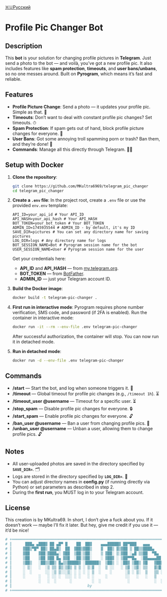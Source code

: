 [🇷🇺Русский](https://github.com/MKultra6969/telegram_pic_changer/blob/main/README.ru.md)

# **Profile Pic Changer Bot**

## **Description**

This **bot** is your solution for changing profile pictures in **Telegram**. Just send a photo to the bot — and voilà, you’ve got a new profile pic. It also includes features like **spam protection**, **timeouts**, and **user bans/unbans**, so no one messes around. Built on **Pyrogram**, which means it’s fast and reliable.

## **Features**

- **Profile Picture Change**: Send a photo — it updates your profile pic. Simple as that. 📸
- **Timeouts**: Don’t want to deal with constant profile pic changes? Set timeouts. ⏱
- **Spam Protection**: If spam gets out of hand, block profile picture changes for everyone. 🛑
- **User Bans**: Got some annoying troll spamming porn or trash? Ban them, and they’re done! 🚫
- **Commands**: Manage all this directly through Telegram. 🧑‍💻

## **Setup with Docker**

1. **Clone the repository**:
    ```bash
    git clone https://github.com/MKultra6969/telegram_pic_changer
    cd telegram_pic_changer
    ```

2. **Create a `.env` file**:
    In the project root, create a `.env` file or use the provided `env.env` template:
    ```env
    API_ID=your_api_id # Your API_ID
    API_HASH=your_api_hash # Your API_HASH
    BOT_TOKEN=your_bot_token # Your BOT_TOKEN
    ADMIN_ID=1745935544 # ADMIN_ID - by default, it's my ID
    SAVE_DIR=pictures # You can set any directory name for saving pictures
    LOG_DIR=logs # Any directory name for logs
    BOT_SESSION_NAME=Bot # Pyrogram session name for the bot
    USER_SESSION_NAME=User # Pyrogram session name for the user
    ```
    Get your credentials here:
    - **API_ID** and **API_HASH** — from [my.telegram.org](https://my.telegram.org/auth).
    - **BOT_TOKEN** — from [BotFather](https://core.telegram.org/bots#botfather).
    - **ADMIN_ID** — just your Telegram account ID.

3. **Build the Docker image**:
    ```bash
    docker build -t telegram-pic-changer .
    ```

4. **First run in interactive mode**:
    Pyrogram requires phone number verification, SMS code, and password (if 2FA is enabled). Run the container in interactive mode:
    ```bash
    docker run -it --rm --env-file .env telegram-pic-changer
    ```
    After successful authorization, the container will stop. You can now run it in detached mode.

5. **Run in detached mode**:
    ```bash
    docker run -d --env-file .env telegram-pic-changer
    ```

## **Commands**

- **/start** — Start the bot, and log when someone triggers it. 💬
- **/timeout <time>** — Global timeout for profile pic changes (e.g., `/timeout 1h`). ⏳
- **/timeout_user @username <time>** — Timeout for a specific user. ⏳
- **/stop_spam** — Disable profile pic changes for everyone. 🔒
- **/start_spam** — Enable profile pic changes for everyone. 🔓
- **/ban_user @username** — Ban a user from changing profile pics. 🚫
- **/unban_user @username** — Unban a user, allowing them to change profile pics. 🔓

## **Notes**

- All user-uploaded photos are saved in the directory specified by **`SAVE_DIR=`**. 🗂
- Logs are stored in the directory specified by **`LOG_DIR=`**. 📑
- You can adjust directory names in **config.py** (if running directly via Python) or set parameters as described in step 2.
- During the **first run**, you MUST log in to your Telegram account.

## **License**

This creation is by MKultra69. In short, I don’t give a fuck about you. If it doesn’t work — maybe I’ll fix it later. But hey, give me credit if you use it — it’d be nice!


```bash
# +═════════════════════════════════════════════════════════════════════════+
# ║      ███▄ ▄███▓ ██ ▄█▀ █    ██  ██▓    ▄▄▄█████▓ ██▀███   ▄▄▄           ║
# ║     ▓██▒▀█▀ ██▒ ██▄█▒  ██  ▓██▒▓██▒    ▓  ██▒ ▓▒▓██ ▒ ██▒▒████▄         ║
# ║     ▓██    ▓██░▓███▄░ ▓██  ▒██░▒██░    ▒ ▓██░ ▒░▓██ ░▄█ ▒▒██  ▀█▄       ║
# ║     ▒██    ▒██ ▓██ █▄ ▓▓█  ░██░▒██░    ░ ▓██▓ ░ ▒██▀▀█▄  ░██▄▄▄▄██      ║
# ║     ▒██▒   ░██▒▒██▒ █▄▒▒█████▓ ░██████▒  ▒██▒ ░ ░██▓ ▒██▒ ▓█   ▓██▒     ║
# ║     ░ ▒░   ░  ░▒ ▒▒ ▓▒░▒▓▒ ▒ ▒ ░ ▒░▓  ░  ▒ ░░   ░ ▒▓ ░▒▓░ ▒▒   ▓▒█░     ║
# ║     ░  ░      ░░ ░▒ ▒░░░▒░ ░ ░ ░ ░ ▒  ░    ░      ░▒ ░ ▒░  ▒   ▒▒ ░     ║
# ║     ░      ░   ░ ░░ ░  ░░░ ░ ░   ░ ░     ░        ░░   ░   ░   ▒        ║
# ║            ░   ░  ░      ░         ░  ░            ░           ░  ░     ║
# ║                                  by                                     ║
# +═════════════════════════════════════════════════════════════════════════+

```
